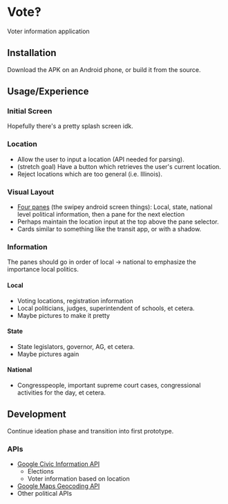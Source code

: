 # Vote‽

Voter information application

## Installation

Download the APK on an Android phone, or build it from the source.

## Usage/Experience

### Initial Screen

Hopefully there's a pretty splash screen idk.

### Location

* Allow the user to input a location (API needed for parsing).
* (stretch goal) Have a button which retrieves the user's current location.
* Reject locations which are too general (i.e. Illinois).

### Visual Layout

* [Four panes](https://developer.android.com/training/implementing-navigation/lateral.html) (the swipey android screen things): Local, state, national level political information, then a pane for the next election
* Perhaps maintain the location input at the top above the pane selector.
* Cards similar to something like the transit app, or with a shadow.

### Information

The panes should go in order of local $\rightarrow$ national to emphasize the importance local politics.

#### Local

* Voting locations, registration information
* Local politicians, judges, superintendent of schools, et cetera.
* Maybe pictures to make it pretty

#### State

* State legislators, governor, AG, et cetera.
* Maybe pictures again

#### National

* Congresspeople, important supreme court cases, congressional activities for the day, et cetera.

## Development

Continue ideation phase and transition into first prototype.

### APIs
* [Google Civic Information API](https://developers.google.com/civic-information/)
    * Elections
    * Voter information based on location
* [Google Maps Geocoding API](https://developers.google.com/maps/documentation/geocoding/start)
* Other political APIs
